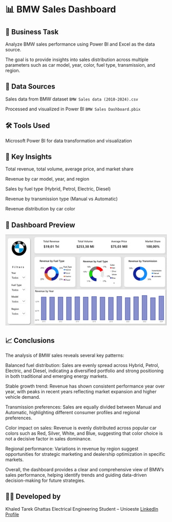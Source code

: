 # 📊 BMW Sales Dashboard

## 🧩 Business Task

Analyze BMW sales performance using Power BI and Excel as the data source.

The goal is to provide insights into sales distribution across multiple parameters such as car model, year, color, fuel type, transmission, and region.

## 📁 Data Sources

Sales data from BMW dataset `BMW Sales data (2010-2024).csv`

Processed and visualized in Power BI `BMW Sales Dashboard.pbix`

## 🛠 Tools Used

Microsoft Power BI for data transformation and visualization

## 📌 Key Insights

Total revenue, total volume, average price, and market share

Revenue by car model, year, and region

Sales by fuel type (Hybrid, Petrol, Electric, Diesel)

Revenue by transmission type (Manual vs Automatic)

Revenue distribution by car color

## 📄 Dashboard Preview
![BMW Sales](BMW-Sales-preview.png)

## 📈 Conclusions

The analysis of BMW sales reveals several key patterns:

Balanced fuel distribution: Sales are evenly spread across Hybrid, Petrol, Electric, and Diesel, indicating a diversified portfolio and strong positioning in both traditional and emerging energy markets.

Stable growth trend: Revenue has shown consistent performance year over year, with peaks in recent years reflecting market expansion and higher vehicle demand.

Transmission preferences: Sales are equally divided between Manual and Automatic, highlighting different consumer profiles and regional preferences.

Color impact on sales: Revenue is evenly distributed across popular car colors such as Red, Silver, White, and Blue, suggesting that color choice is not a decisive factor in sales dominance.

Regional performance: Variations in revenue by region suggest opportunities for strategic marketing and dealership optimization in specific markets.

Overall, the dashboard provides a clear and comprehensive view of BMW’s sales performance, helping identify trends and guiding data-driven decision-making for future strategies.
## 👨‍💻 Developed by
Khaled Tarek Ghattas
Electrical Engineering Student – Unioeste
[LinkedIn Profile](https://www.linkedin.com/in/khaledtarekg)

